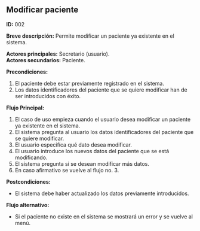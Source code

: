 ## Modificar paciente

**ID:** 002

**Breve descripción:** Permite modificar un paciente ya existente en el sistema.

**Actores principales:** Secretario (usuario).  
**Actores secundarios:** Paciente.

**Precondiciones:**

1. El paciente debe estar previamente registrado en el sistema.
2. Los datos identificadores del paciente que se quiere modificar han de ser introducidos con éxito.

**Flujo Principal:**

1. El caso de uso empieza cuando el usuario desea modificar un paciente ya existente en el sistema.
2. El sistema pregunta al usuario los datos identificadores del paciente que se quiere modificar.
3. El usuario especifíca qué dato desea modificar.
4. El usuario introduce los nuevos datos del paciente que se está modificando.
5. El sistema pregunta si se desean modificar más datos.
6. En caso afirmativo se vuelve al flujo no. 3.

**Postcondiciones:**

* El sistema debe haber actualizado los datos previamente introducidos.

**Flujo alternativo:**

* Si el paciente no existe en el sistema se mostrará un error y se vuelve al menú.
